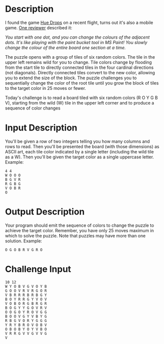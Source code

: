 # Description

I found the game [Hue Drops](https://apkpure.com/hue-drops/aero.woi.huedrops) on a recent flight, turns out it's also a mobile game. [One reviewer](https://www.kotaku.com.au/2017/06/every-game-in-my-delta-airplane-seat-reviewed/) described it:

_You start with one dot, and you can change the colours of the adjacent dots. It's like playing with the paint bucket tool in MS Paint! You slowly change the colour of the entire board one section at a time._

The puzzle opens with a group of tiles of six random colors. The tile in the upper left remains wild for you to change. Tile colors change by flooding from the start tile to directly connected tiles in the four cardinal directions (not diagonals). Directly connected tiles convert to the new color, allowing you to extend the size of the block. The puzzle challenges you to sequentially change the color of the root tile until you grow the block of tiles to the target color in 25 moves or fewer.

Today's challenge is to read a board tiled with six random colors (R O Y G B V), starting from the wild (W) tile in the upper left corner and to produce a sequence of color changes 

# Input Description

You'll be given a row of two integers telling you how many columns and rows to read. Then you'll be presented the board (with those dimensions) as ASCII art, each tile color indicated by a single letter (including the wild tile as a W). Then you'll be given the target color as a single uppercase letter. Example:

    4 4 
    W O O O 
    B G V R
    R G B G
    V O B R
    O

# Output Description

Your program should emit the sequence of colors to change the puzzle to achieve the target color. Remember, you have only 25 moves maximum in which to solve the puzzle. Note that puzzles may have more than one solution. Example:

    O G O B R V G R O

# Challenge Input

    10 12
    W Y O B V G V O Y B
    G O O V R V R G O R
    V B R R R B R B G Y
    B O Y R R G Y V O V
    V O B O R G B R G R
    B O G Y Y G O V R V
    O O G O Y R O V G G
    B O O V G Y V B Y G
    R B G V O R Y G G G
    Y R Y B R O V O B V
    O B O B Y O Y V B O
    V R R G V V G V V G
    V

